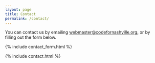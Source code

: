 ```yaml
---
layout: page
title: Contact
permalink: /contact/
---
```


You can contact us by emailing [webmaster@codefornashville.org][email], or by filling out the form below.

{% include contact_form.html %}

{% include contact.html %}

[email]:        mailto:webmaster@codefornashville.org

